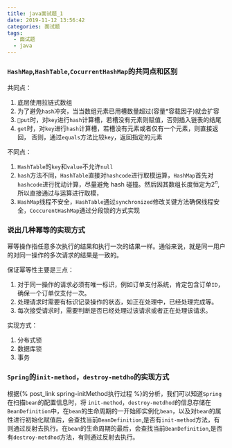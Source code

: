 ```yaml
---
title: java面试题_1
date: 2019-11-12 13:56:42
categories: 面试题
tags:
  - 面试题
  - java
---
```


### `HashMap`,`HashTable`,`CocurrentHashMap`的共同点和区别

共同点：

1. 底层使用拉链式数组
2. 为了避免`hash`冲突，当当数组元素已用槽数量超过(容量\*容载因子)就会扩容
3. `put`时，对`key`进行`hash`计算槽，若槽没有元素则赋值，否则插入链表的结尾
4. `get`时，对`key`进行`hash`计算槽，若槽没有元素或者仅有一个元素，则直接返回，
   否则，通过`equals`方法比较`key`，返回指定的元素

不同点：

1. `HashTable`的`key`和`value`不允许`null`
2. `hash`方法不同，`HashTable`直接对`hashcode`进行取模运算，`HashMap`首先对`hashcode`进行扰动计算，尽量避免 hash 碰撞。然后因其数组长度恒定为$2^n$,所以直接通过与运算进行取模，
3. `HashMap`线程不安全，`HashTable`通过`synchronized`修改关键方法确保线程安全，`CoccurentHashMap`通过分段锁的方式实现

### 说出几种幂等的实现方式

幂等操作指任意多次执行的结果和执行一次的结果一样。通俗来说，就是同一用户的对同一操作的多次请求的结果是一致的。

保证幂等性主要是三点：

1. 对于同一操作的请求必须有唯一标识，例如订单支付系统，肯定包含订单`ID`，确保一个订单仅支付一次。
2. 处理请求时需要有标识记录操作的状态，如正在处理中，已经处理完成等。
3. 每次接受请求时，需要判断是否已经处理过该请求或者正在处理该请求。

实现方式：

1. 分布式锁
2. 数据库锁
3. 事务

### `Spring`的`init-method`，`destroy-metdho`的实现方式

根据{% post_link spring-initMethod执行过程 %}的分析，我们可以知道`Spring`在扫描`bean`的配置信息时，将
`init-method`，`destroy-metdhod`的信息存储在`BeanDefinition`中，在`bean`的生命周期的一开始即实例化`bean`，以及对`bean`的属性进行初始化赋值后，会查找当前`BeanDefinition`,是否有`init-method`方法，有则通过反射去执行。在`bean`的生命周期的最后，会查找当前`BeanDefinition`,是否有`destroy-metdhod`方法，有则通过反射去执行。
